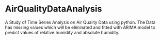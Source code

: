 # AirQualityDataAnalysis

A Study of Time Series Analysis on Air Quality Data using python. The Data has missing values which will be eliminated and fitted with ARIMA model to predict values of relative humidity and absolute humidity.
